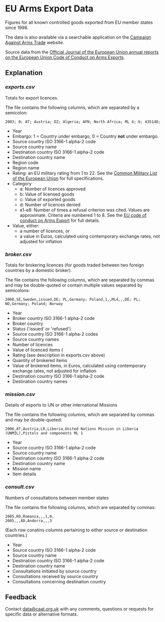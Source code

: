 # EU Arms Export Data

Figures for all known controlled goods exported from EU member states since 1998.

The data is also available via a searchable application on the [Campaign Against Arms Trade](http://www.caat.org.uk/resources/export-licences-eu) website.

Source data from the [Official Journal of the European Union annual reports on the European Union Code of Conduct on Arms Exports](http://eur-lex.europa.eu/Result.do?arg0=annual+report&arg1=exports&arg2=resolution&titre=titre&chlang=en&RechType=RECH_mot&Submit=Search).


## Explanation


### *exports.csv*

Totals for export licences.

The file contains the following columns, which are separated by a semicolon:

    2003; 0; AT; Austria; DZ; Algeria; AFN; North Africa; ML 4; b; 435148;

-   Year
-   Embargo: 1 = Country under embargo, 0 = Country **not** under embargo.
-   Source country ISO 3166-1 alpha-2 code
-   Source country name
-   Destination country ISO 3166-1 alpha-2 code
-   Destination country name
-   Region code
-   Region name
-   Rating: an EU military rating from 1 to 22. See the [Common Military List of the European Union](http://eur-lex.europa.eu/LexUriServ/LexUriServ.do?uri=OJ:C:2013:090:0001:0037:EN:PDF) for full specifications.
-   Category
    -   a: Number of licences approved
    -   b: Value of licensed goods
    -   c: Value of exported goods
    -   d: Number of licences denied
    -   e1-e8: Number of times a refusal criterion was cited. Values are approximate. Criteria are numbered 1 to 8. See the [EU code of conduct on Arms Export](ec.europa.eu/external_relations/cfsp/sanctions/codeofconduct.pdf) for full details.
-   Value, either:
    -   a number of licences, or
    -   a value in Euros, calculated using contemporary exchange rates, not adjusted for inflation


### *broker.csv*

Totals for brokering licences (for goods traded between two foreign countries by a domestic broker).

The file contains the following columns, which are separated by commas and may be double-quoted or contain multiple values separated by semicolons:

    2008,SE,Sweden,issued,DE; PL,Germany; Poland,1,,ML4,,,DE; PL; NO,Germany; Poland; Norway
    
-   Year
-   Broker country ISO 3166-1 alpha-2 code
-   Broker country
-   Status ('issued' or 'refused')
-   Source country ISO 3166-1 alpha-2 codes
-   Source country names
-   Number of licences
-   Value of licenced items (
-   Rating (see description in exports.csv above)
-   Quantity of brokered items
-   Value of brokered items, in Euros, calculated using contemporary exchange rates, not adjusted for inflation
-   Destination country ISO 3166-1 alpha-2 code
-   Destination country names


### *mission.csv*

Details of exports to UN or other international Missions

The file contains the following columns, which are separated by commas and may be double-quoted:

    2006,AT,Austria,LR,Liberia,United Nations Mission in Liberia (UNMIL),Pistols and components ML 1
    
-   Year
-   Source country ISO 3166-1 alpha-2 code
-   Source country name
-   Destination country ISO 3166-1 alpha-2 code
-   Destination country name
-   Mission name
-   Item details


### *consult.csv*

Numbers of consultations between member states

The file contains the following columns, which are separated by commas:

    2005,RO,Romania,,,1,0,
    2005,,,AD,Andorra,,,3
    
(Each row conatins columns pertaining to either source or destination countries.)

-   Year
-   Source country ISO 3166-1 alpha-2 code
-   Source country name
-   Destination country ISO 3166-1 alpha-2 code
-   Destination country name
-   Consultations initiated by source country
-   Consultations received by source country
-   Consultations concerning destination country



## Feedback

Contact [data@caat.org.uk](mailto:data@caat.org.uk) with any comments, questions or requests for specific data or alternative formats.
